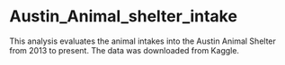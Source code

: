 # Austin_Animal_shelter_intake
This analysis evaluates the animal intakes into the Austin Animal Shelter from 2013 to present. The data was downloaded from Kaggle.
